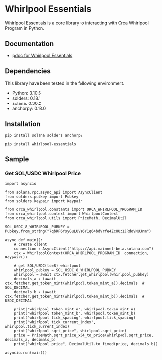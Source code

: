 # Whirlpool Essentials

Whirlpool Essentials is a core library to interacting with Orca Whirlpool Program in Python.

## Documentation
* [pdoc for Whirlpool Essentials](https://everlastingsong.github.io/whirlpool-essentials/orca_whirlpool/index.html)

## Dependencies
This library have been tested in the following environment.

* Python: 3.10.6
* solders: 0.18.1
* solana: 0.30.2
* anchorpy: 0.18.0

## Installation
```commandline
pip install solana solders anchorpy
```
```commandline
pip install whirlpool-essentials
```

## Sample
### Get SOL/USDC Whirlpool Price
```
import asyncio

from solana.rpc.async_api import AsyncClient
from solders.pubkey import Pubkey
from solders.keypair import Keypair

from orca_whirlpool.constants import ORCA_WHIRLPOOL_PROGRAM_ID
from orca_whirlpool.context import WhirlpoolContext
from orca_whirlpool.utils import PriceMath, DecimalUtil

SOL_USDC_8_WHIRLPOOL_PUBKEY = Pubkey.from_string("7qbRF6YsyGuLUVs6Y1q64bdVrfe4ZcUUz1JRdoVNUJnm")

async def main():
    # create client
    connection = AsyncClient("https://api.mainnet-beta.solana.com")
    ctx = WhirlpoolContext(ORCA_WHIRLPOOL_PROGRAM_ID, connection, Keypair())

    # get SOL/USDC(ts=8) whirlpool
    whirlpool_pubkey = SOL_USDC_8_WHIRLPOOL_PUBKEY
    whirlpool = await ctx.fetcher.get_whirlpool(whirlpool_pubkey)
    decimals_a = (await ctx.fetcher.get_token_mint(whirlpool.token_mint_a)).decimals  # SOL_DECIMAL
    decimals_b = (await ctx.fetcher.get_token_mint(whirlpool.token_mint_b)).decimals  # USDC_DECIMAL

    print("whirlpool token_mint_a", whirlpool.token_mint_a)
    print("whirlpool token_mint_b", whirlpool.token_mint_b)
    print("whirlpool tick_spacing", whirlpool.tick_spacing)
    print("whirlpool tick_current_index", whirlpool.tick_current_index)
    print("whirlpool sqrt_price", whirlpool.sqrt_price)
    price = PriceMath.sqrt_price_x64_to_price(whirlpool.sqrt_price, decimals_a, decimals_b)
    print("whirlpool price", DecimalUtil.to_fixed(price, decimals_b))

asyncio.run(main())
```